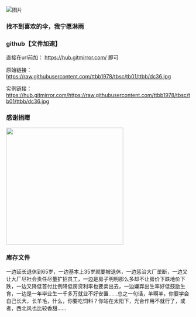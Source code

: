 
<img src="https://cdn.jsdelivr.net/gh/ttbb1978/tbsc@tb01/zip.gif" width="" height="" border="0" alt="图片">

### 找不到喜欢的伞，我宁愿淋雨

### github【文件加速】
    
直接在url前加：
https://hub.gitmirror.com/ 即可
    
原始链接：https://raw.githubusercontent.com/ttbb1978/tbsc/tb01/ttbb/dc36.jpg
    
实例链接：
https://hub.gitmirror.com/https://raw.githubusercontent.com/ttbb1978/tbsc/tb01/ttbb/dc36.jpg

### 感谢捐赠

<img src="https://cdn.jsdelivr.net/gh/ttbb1978/tbsc@tb01/ttbb/jzyg.jpg" width="320" height="320" border="0" alt="">

### 库存文件

一边延长退休到65岁，一边基本上35岁就要被退休，一边惩治大厂垄断，一边又让大厂尽社会责任尽量扩招员工，一边是房子明明那么多却不让房价下跌地价下跌，一边又降低首付比例降低房贷利率也要卖出去，一边嫌弃出生率好低鼓励生育，一边是一年毕业生一千多万就业不好安置……总之一句话，羊啊羊，你要学会自己长大，长羊毛，什么，你要吃饲料？你站在太阳下，光合作用不就行了，或者，西北风也比较香甜……
